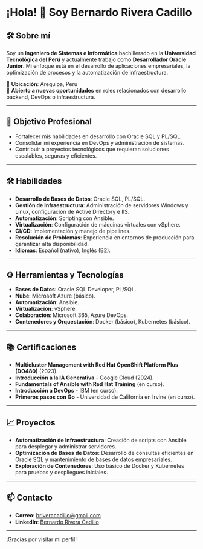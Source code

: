 # ¡Hola! 👋 Soy Bernardo Rivera Cadillo

## 🛠️ Sobre mí
Soy un **Ingeniero de Sistemas e Informática** bachillerado en la **Universidad Tecnológica del Perú** y actualmente trabajo como **Desarrollador Oracle Junior**. Mi enfoque está en el desarrollo de aplicaciones empresariales, la optimización de procesos y la automatización de infraestructura.

📍 **Ubicación**: Arequipa, Perú  
🌟 **Abierto a nuevas oportunidades** en roles relacionados con desarrollo backend, DevOps o infraestructura.

---

## 🎯 Objetivo Profesional
- Fortalecer mis habilidades en desarrollo con Oracle SQL y PL/SQL.
- Consolidar mi experiencia en DevOps y administración de sistemas.
- Contribuir a proyectos tecnológicos que requieran soluciones escalables, seguras y eficientes.

---

## 🛠️ Habilidades
- **Desarrollo de Bases de Datos**: Oracle SQL, PL/SQL.
- **Gestión de Infraestructura**: Administración de servidores Windows y Linux, configuración de Active Directory e IIS.
- **Automatización**: Scripting con Ansible.
- **Virtualización**: Configuración de máquinas virtuales con vSphere.
- **CI/CD**: Implementación y manejo de pipelines.
- **Resolución de Problemas**: Experiencia en entornos de producción para garantizar alta disponibilidad.
- **Idiomas**: Español (nativo), Inglés (B2).

---

## ⚙️ Herramientas y Tecnologías
- **Bases de Datos**: Oracle SQL Developer, PL/SQL.
- **Nube**: Microsoft Azure (básico).
- **Automatización**: Ansible.
- **Virtualización**: vSphere.
- **Colaboración**: Microsoft 365, Azure DevOps.
- **Contenedores y Orquestación**: Docker (básico), Kubernetes (básico).

---

## 📚 Certificaciones
- **Multicluster Management with Red Hat OpenShift Platform Plus (DO480)** (2023).
- **Introducción a la IA Generativa** - Google Cloud (2024).
- **Fundamentals of Ansible with Red Hat Training** (en curso).
- **Introducción a DevOps** - IBM (en curso).
- **Primeros pasos con Go** - Universidad de California en Irvine (en curso).

---

## 📈 Proyectos
- **Automatización de Infraestructura**: Creación de scripts con Ansible para desplegar y administrar servidores.
- **Optimización de Bases de Datos**: Desarrollo de consultas eficientes en Oracle SQL y mantenimiento de bases de datos empresariales.
- **Exploración de Contenedores**: Uso básico de Docker y Kubernetes para pruebas y despliegues iniciales.

---

## 📫 Contacto
- **Correo**: briveracadillo@gmail.com  
- **LinkedIn**: [Bernardo Rivera Cadillo](https://www.linkedin.com/in/bernardo-rivera/)  

---

¡Gracias por visitar mi perfil!
